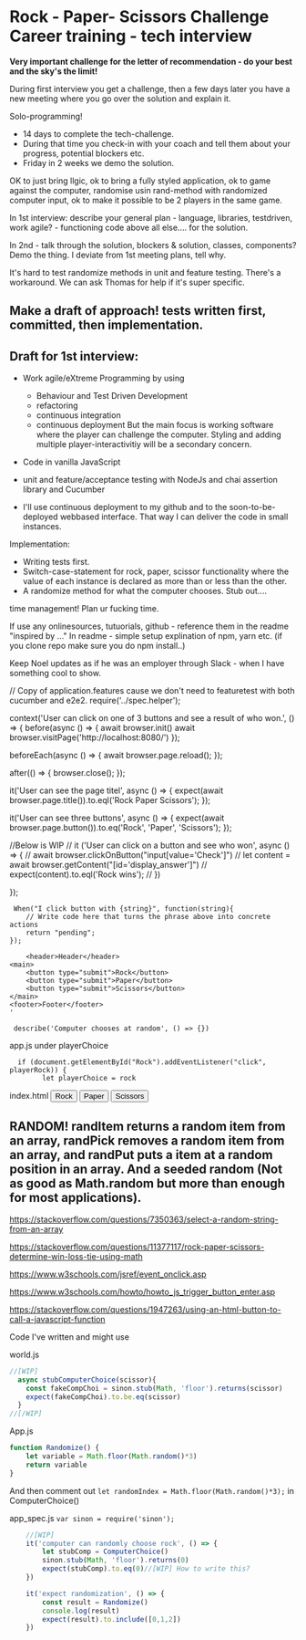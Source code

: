 # Rock - Paper- Scissors Challenge Career training - tech interview

**Very important challenge for the letter of recommendation - do your best and the sky's the limit!**

During first interview you get a challenge, then a few days later you have a new meeting where you go over the solution and explain it. 

Solo-programming!

- 14 days to complete the tech-challenge.
- During that time you check-in with your coach and tell them about your progress, potential blockers etc. 
- Friday in 2 weeks we demo the solution. 

OK to just bring llgic, ok to bring a fully styled application, ok to game against the computer, randomise usin rand-method with randomized computer input, ok to make it possible to be 2 players in the same game.

In 1st interview: describe your general plan - language, libraries, testdriven, work agile? - functioning code above all else.... for the solution. 

In 2nd - talk through the solution, blockers & solution, classes, components? Demo the thing. I deviate from 1st meeting plans, tell why. 

It's hard to test randomize methods in unit and feature testing. There's a workaround. We can ask Thomas for help if it's super specific. 

Make a draft of approach!
tests written first, committed, then implementation. 
---

## Draft for 1st interview:

- Work agile/eXtreme Programming by using
    - Behaviour and Test Driven Development
    - refactoring
    - continuous integration
    - continuous deployment
But the main focus is working software where the player can challenge the computer. Styling and adding multiple player-interactivitiy will be a secondary concern. 

- Code in vanilla JavaScript
- unit and feature/acceptance testing with NodeJs and chai assertion library and Cucumber
- I'll use continuous deployment to my github and to the soon-to-be-deployed webbased interface. That way I can deliver the code in small instances. 

Implementation:
- Writing tests first. 
- Switch-case-statement for rock, paper, scissor functionality where the value of each instance is declared as more than or less than the other.
- A randomize method for what the computer chooses. Stub out.... 

time management! Plan ur fucking time. 

If use any onlinesources, tutuorials, github - reference them in the readme "inspired by ..."
In readme - simple setup explination of npm, yarn etc. (if you clone repo make sure you do npm install..)

Keep Noel updates as if he was an employer through Slack - when I have something cool to show. 




// Copy of application.features cause we don't need to featuretest with both cucumber and e2e2. 
require('../spec.helper');

context('User can click on one of 3 buttons and see a result of who won.', () => {
  before(async () => {
    await browser.init()
    await browser.visitPage('http://localhost:8080/')
  });

  beforeEach(async () => {
    await browser.page.reload();
  });

  after(() => {
    browser.close();
  });

  it('User can see the page titel', async () => {
    expect(await browser.page.title()).to.eql('Rock Paper Scissors');
  });

  it('User can see three buttons', async () => {
    expect(await browser.page.button()).to.eq('Rock', 'Paper', 'Scissors');
  });
  
  //Below is WIP
  // it ('User can click on a button and see who won', async () => {
  //   await browser.clickOnButton("input[value='Check']")
  //   let content = await browser.getContent("[id='display_answer']")
  //   expect(content).to.eql('Rock wins');
  //   })

});


     When("I click button with {string}", function(string){
        // Write code here that turns the phrase above into concrete actions
        return "pending";
    });

        <header>Header</header>
    <main>
        <button type="submit">Rock</button>
        <button type="submit">Paper</button>
        <button type="submit">Scissors</button>
    </main>
    <footer>Footer</footer>
    '

     describe('Computer chooses at random', () => {})

app.js under playerChoice

      if (document.getElementById("Rock").addEventListener("click", playerRock)) {
            let playerChoice = rock

index.html
<button id="Rock" onclick="playerRock" type="button">Rock</button>
        <button onclick="playerPaper" type="button" >Paper</button>
        <button onclick="playerScissor" type="button">Scissors</button>
    </main>

RANDOM! 
randItem returns a random item from an array, randPick removes a random item from an array, and randPut puts a item at a random position in an array. And a seeded random (Not as good as Math.random but more than enough for most applications).
---

https://stackoverflow.com/questions/7350363/select-a-random-string-from-an-array

https://stackoverflow.com/questions/11377117/rock-paper-scissors-determine-win-loss-tie-using-math

https://www.w3schools.com/jsref/event_onclick.asp

https://www.w3schools.com/howto/howto_js_trigger_button_enter.asp

https://stackoverflow.com/questions/1947263/using-an-html-button-to-call-a-javascript-function

Code I've written and might use

world.js
```js
//[WIP]
  async stubComputerChoice(scissor){ 
    const fakeCompChoi = sinon.stub(Math, 'floor').returns(scissor)
    expect(fakeCompChoi).to.be.eq(scissor)
  }
//[/WIP]
```
App.js
```js
function Randomize() {
    let variable = Math.floor(Math.random()*3)
    return variable
}
``` 
And then comment out `let randomIndex = Math.floor(Math.random()*3);` in ComputerChoice()

app_spec.js
`var sinon = require('sinon');`
```js
    //[WIP]
    it('computer can randomly choose rock', () => {
        let stubComp = ComputerChoice()
        sinon.stub(Math, 'floor').returns(0)
        expect(stubComp).to.eq(0)//[WIP] How to write this?
    })

    it('expect randomization', () => {
        const result = Randomize()
        console.log(result)
        expect(result).to.include([0,1,2])
    })
```